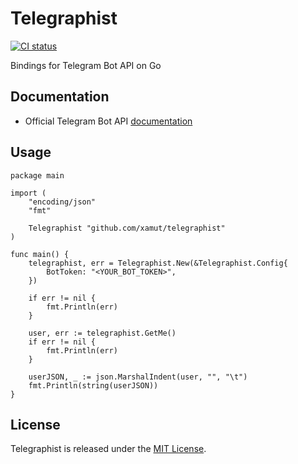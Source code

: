 # Telegraphist
[![CI status](https://github.com/xamut/telegraphist/workflows/CI/badge.svg)](https://github.com/xamut/telegraphist/actions)

Bindings for Telegram Bot API on Go

## Documentation

* Official Telegram Bot API [documentation](https://core.telegram.org/bots/api)

## Usage

```golang
package main

import (
	"encoding/json"
	"fmt"

	Telegraphist "github.com/xamut/telegraphist"
)

func main() {
	telegraphist, err = Telegraphist.New(&Telegraphist.Config{
		BotToken: "<YOUR_BOT_TOKEN>",
	})

	if err != nil {
		fmt.Println(err)
	}

	user, err := telegraphist.GetMe()
	if err != nil {
		fmt.Println(err)
	}

	userJSON, _ := json.MarshalIndent(user, "", "\t")
	fmt.Println(string(userJSON))
}

```

## License

Telegraphist is released under the [MIT License](https://opensource.org/licenses/MIT).
